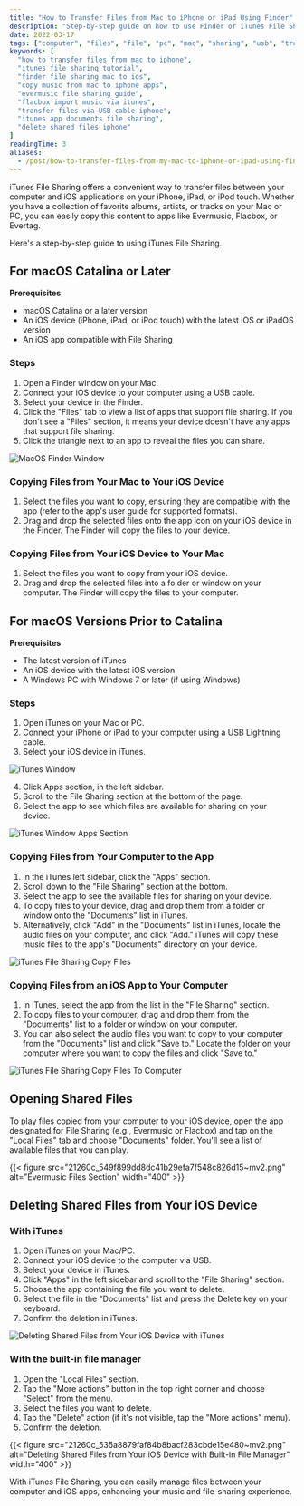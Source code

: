```yaml
---
title: "How to Transfer Files from Mac to iPhone or iPad Using Finder"
description: "Step-by-step guide on how to use Finder or iTunes File Sharing to transfer music, documents, and other files from your Mac or PC to iPhone or iPad apps like Evermusic, Flacbox, or Evertag."
date: 2022-03-17
tags: ["computer", "files", "file", "pc", "mac", "sharing", "usb", "transfer", "import", "cable", "itunes", "move", "copy", "finder"]
keywords: [
  "how to transfer files from mac to iphone",
  "itunes file sharing tutorial",
  "finder file sharing mac to ios",
  "copy music from mac to iphone apps",
  "evermusic file sharing guide",
  "flacbox import music via itunes",
  "transfer files via USB cable iphone",
  "itunes app documents file sharing",
  "delete shared files iphone"
]
readingTime: 3
aliases:
  - /post/how-to-transfer-files-from-my-mac-to-iphone-or-ipad-using-finder/
---
```


iTunes File Sharing offers a convenient way to transfer files between your computer and iOS applications on your iPhone, iPad, or iPod touch. Whether you have a collection of favorite albums, artists, or tracks on your Mac or PC, you can easily copy this content to apps like Evermusic, Flacbox, or Evertag.

Here's a step-by-step guide to using iTunes File Sharing.

## For macOS Catalina or Later

**Prerequisites**  
- macOS Catalina or a later version
- An iOS device (iPhone, iPad, or iPod touch) with the latest iOS or iPadOS version
- An iOS app compatible with File Sharing

### Steps  
1. Open a Finder window on your Mac.
2. Connect your iOS device to your computer using a USB cable.
3. Select your device in the Finder.
4. Click the "Files" tab to view a list of apps that support file sharing. If you don't see a "Files" section, it means your device doesn't have any apps that support file sharing.
5. Click the triangle next to an app to reveal the files you can share.

![MacOS Finder Window](21260c_ff2f6bb6f8674f598e0697e64594f707~mv2.png)

### Copying Files from Your Mac to Your iOS Device  
1. Select the files you want to copy, ensuring they are compatible with the app (refer to the app's user guide for supported formats).
2. Drag and drop the selected files onto the app icon on your iOS device in the Finder. The Finder will copy the files to your device.

### Copying Files from Your iOS Device to Your Mac  
1. Select the files you want to copy from your iOS device.
2. Drag and drop the selected files into a folder or window on your computer. The Finder will copy the files to your computer.

## For macOS Versions Prior to Catalina

**Prerequisites**  
- The latest version of iTunes
- An iOS device with the latest iOS version
- A Windows PC with Windows 7 or later (if using Windows)

### Steps
1. Open iTunes on your Mac or PC.
2. Connect your iPhone or iPad to your computer using a USB Lightning cable.
3. Select your iOS device in iTunes.

![iTunes Window](21260c_deca296b9fe34c50bec8717646da7b34~mv2.png)

4. Click Apps section, in the left sidebar.
5. Scroll to the File Sharing section at the bottom of the page.
6. Select the app to see which files are available for sharing on your device.

![iTunes Window Apps Section](21260c_5af90f153a0949e9914130b7c7c8fccc~mv2.png)

### Copying Files from Your Computer to the App  
1. In the iTunes left sidebar, click the "Apps" section.
2. Scroll down to the "File Sharing" section at the bottom.
3. Select the app to see the available files for sharing on your device.
4. To copy files to your device, drag and drop them from a folder or window onto the "Documents" list in iTunes.
5. Alternatively, click "Add" in the "Documents" list in iTunes, locate the audio files on your computer, and click "Add." iTunes will copy these music files to the app's "Documents" directory on your device.

![iTunes File Sharing Copy Files](21260c_3c8f3a4e03c8475ab183e33ff4c964ea~mv2.png)

### Copying Files from an iOS App to Your Computer  
1. In iTunes, select the app from the list in the "File Sharing" section.
2. To copy files to your computer, drag and drop them from the "Documents" list to a folder or window on your computer.
3. You can also select the audio files you want to copy to your computer from the "Documents" list and click "Save to." Locate the folder on your computer where you want to copy the files and click "Save to."

![iTunes File Sharing Copy Files To Computer](21260c_18c02708dcc542489c2ec68842bc925b~mv2.png)

## Opening Shared Files  
To play files copied from your computer to your iOS device, open the app designated for File Sharing (e.g., Evermusic or Flacbox) and tap on the "Local Files" tab and choose "Documents" folder. You'll see a list of available files that you can play.

{{< figure src="21260c_549f899dd8dc41b29efa7f548c826d15~mv2.png" alt="Evermusic Files Section" width="400" >}}

## Deleting Shared Files from Your iOS Device  

### With iTunes  
1. Open iTunes on your Mac/PC.
2. Connect your iOS device to the computer via USB.
3. Select your device in iTunes.
4. Click "Apps" in the left sidebar and scroll to the "File Sharing" section.
5. Choose the app containing the file you want to delete.
6. Select the file in the "Documents" list and press the Delete key on your keyboard.
7. Confirm the deletion in iTunes.

![Deleting Shared Files from Your iOS Device with iTunes](21260c_1c6199eeac94435fa557b688c75c2fcd~mv2.png)

### With the built-in file manager  
1. Open the "Local Files" section.
2. Tap the "More actions" button in the top right corner and choose "Select" from the menu.
3. Select the files you want to delete.
4. Tap the "Delete" action (if it's not visible, tap the "More actions" menu).
5. Confirm the deletion.

{{< figure src="21260c_535a8879faf84b8bacf283cbde15e480~mv2.png" alt="Deleting Shared Files from Your iOS Device with Built-in File Manager" width="400" >}}

With iTunes File Sharing, you can easily manage files between your computer and iOS apps, enhancing your music and file-sharing experience.
